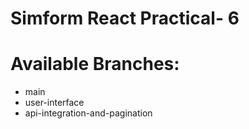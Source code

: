 # Simform React Practical- 6

# Available Branches:
  - main
  - user-interface
  - api-integration-and-pagination 